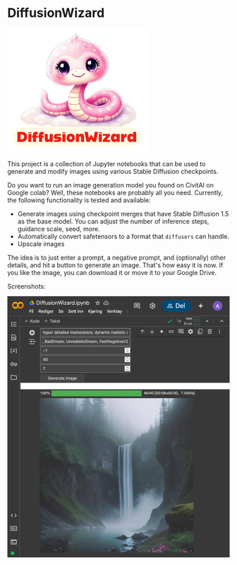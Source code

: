 # DiffusionWizard

<img src="https://raw.githubusercontent.com/hathibelagal-dev/DiffusionWizard/refs/heads/main/assets/diffusionwizard.png" style="width:320px"/>

This project is a collection of Jupyter notebooks that can be used to generate and modify images using various Stable Diffusion checkpoints.

Do you want to run an image generation model you found on CivitAI on Google colab? Well, these notebooks are probably all you need. Currently, the following functionality is tested and available:

- Generate images using checkpoint merges that have Stable Diffusion 1.5 as the base model. You can adjust the number of inference steps, guidance scale, seed, more.
- Automatically convert safetensors to a format that `diffusers` can handle.
- Upscale images

The idea is to just enter a prompt, a negative prompt, and (optionally) other details, and hit a button to generate an image. That's how easy it is now. If you like the image, you can download it or move it to your Google Drive.

Screenshots:

<img src="https://raw.githubusercontent.com/hathibelagal-dev/DiffusionWizard/refs/heads/main/assets/shot1.png" width="520px"/>
